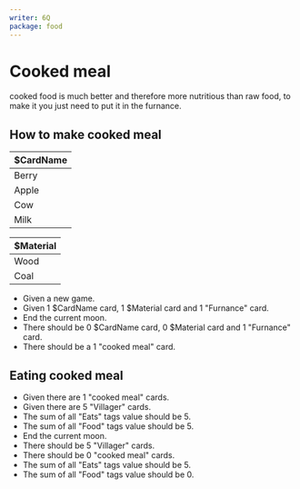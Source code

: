 ```yaml
---
writer: 6Q
package: food
---
```

# Cooked meal

cooked food is much better and therefore more nutritious than raw food, to make it you just need to put it in the furnance.

## How to make cooked meal

| $CardName    |
|--------------|
| Berry        |
| Apple        |
| Cow          |
| Milk         |

| $Material    |
|--------------|
| Wood         |
| Coal         |

 * Given a new game.
 * Given 1 $CardName card, 1 $Material card and 1 "Furnance" card.
 * End the current moon.
 * There should be 0 $CardName card, 0 $Material card and 1 "Furnance" card.
 * There should be a 1 "cooked meal" card.


## Eating cooked meal
 * Given there are 1 "cooked meal" cards.
 * Given there are 5 "Villager" cards.
 * The sum of all "Eats" tags value should be 5.
 * The sum of all "Food" tags value should be 5.
 * End the current moon.
 * There should be 5 "Villager" cards.
 * There should be 0 "cooked meal" cards. 
 * The sum of all "Eats" tags value should be 5. 
 * The sum of all "Food" tags value should be 0.
